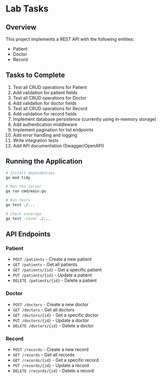 # Lab Tasks

## Overview

This project implements a REST API with the following entities:

- Patient
- Doctor
- Record

## Tasks to Complete

1. Test all CRUD operations for Patient
2. Add validation for patient fields
3. Test all CRUD operations for Doctor
4. Add validation for doctor fields
5. Test all CRUD operations for Record
6. Add validation for record fields
7. Implement database persistence (currently using in-memory storage)
8. Add authentication middleware
9. Implement pagination for list endpoints
10. Add error handling and logging
11. Write integration tests
12. Add API documentation (Swagger/OpenAPI)

## Running the Application

```bash
# Install dependencies
go mod tidy

# Run the server
go run cmd/main.go

# Run tests
go test ./...

# Check coverage
go test -cover ./...
```

## API Endpoints

### Patient

- `POST /patients` - Create a new patient
- `GET /patients` - Get all patients
- `GET /patients/{id}` - Get a specific patient
- `PUT /patients/{id}` - Update a patient
- `DELETE /patients/{id}` - Delete a patient

### Doctor

- `POST /doctors` - Create a new doctor
- `GET /doctors` - Get all doctors
- `GET /doctors/{id}` - Get a specific doctor
- `PUT /doctors/{id}` - Update a doctor
- `DELETE /doctors/{id}` - Delete a doctor

### Record

- `POST /records` - Create a new record
- `GET /records` - Get all records
- `GET /records/{id}` - Get a specific record
- `PUT /records/{id}` - Update a record
- `DELETE /records/{id}` - Delete a record


